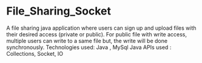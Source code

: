 # File_Sharing_Socket
A file sharing java application where users can sign up and upload files with their desired access (private or public).
For public file with write access, multiple users can write to a same file but, the write will be done synchronously.
Technologies used: Java , MySql
Java APIs used : Collections, Socket, IO
